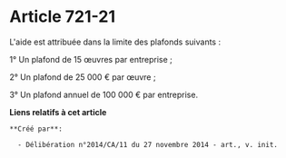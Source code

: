# Article 721-21

L'aide est attribuée dans la limite des plafonds suivants : 

1° Un plafond de 15 œuvres par entreprise ; 

2° Un plafond de 25 000 € par œuvre ; 

3° Un plafond annuel de 100 000 € par entreprise.

**Liens relatifs à cet article**

	**Créé par**:

	  - Délibération n°2014/CA/11 du 27 novembre 2014 - art., v. init.
